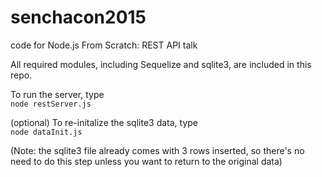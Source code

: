 # senchacon2015
code for Node.js From Scratch: REST API talk

All required modules, including Sequelize and sqlite3, are included in this repo.

To run the server, type<br>
```node restServer.js```

(optional) To re-initalize the sqlite3 data, type<br>
```node dataInit.js```

(Note: the sqlite3 file already comes with 3 rows inserted, so there's no need to do this step unless you want to return to the original data)
